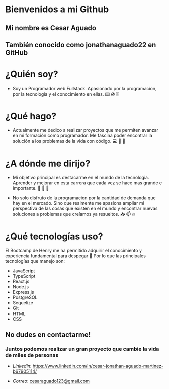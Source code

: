 # Bienvenidos a mi Github

## Mi nombre es Cesar Aguado 
## También conocido como jonathanaguado22 en GitHub

# ¿Quién soy?

- Soy un Programador web Fullstack. Apasionado por la programacion, por la tecnologia y el conocimiento en ellas.  :keyboard: :cd: :file_cabinet:

# ¿Qué hago?

- Actualmente me dedico a realizar proyectos que me permiten avanzar en mi formación como programador. Me fascina poder encontrar la solución a los problemas de la vida con código. :computer:   :robot: :signal_strength: 

# ¿A dónde me dirijo?

- Mi objetivo principal es destacarme en el mundo de la tecnologia. Aprender y mejorar en esta carrera que cada vez se hace mas grande e importante. :page_with_curl: :electric_plug: :floppy_disk: 

- No solo disfruto de la programacion por la cantidad de demanda que hay en el mercado. Sino que realmente me apasiona ampliar mi perspectiva de las cosas que existen en el mundo y encontrar nuevas soluciones a problemas que creíamos ya resueltos.  :inbox_tray:  :mailbox: :fire: 

# ¿Qué tecnologías uso?

 El Bootcamp de Henry me ha permitido adquirir el conocimiento y experiencia fundamental para despegar 🚀 Por lo que las principales tecnologías que manejo son:

- JavaScript
- TypeScript
- React.js 
- Node.js
- Express.js
- PostgreSQL
- Sequelize
- Git
- HTML
- CSS


## No dudes en contactarme!

### Juntos podemos realizar un gran proyecto que cambie la vida de miles de personas

- *Linkedin*: https://www.linkedin.com/in/cesar-jonathan-aguado-martinez-b67905114/

- *Correo*: cesaraguado123@gmail.com
